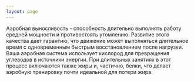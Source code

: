 ```yaml
---
layout: page
---
```

Аэробная выносливость - способность длительно выполнять работу средней мощности и противостоять утомлению. Развитие этого качества дает гарантию, что движение может выполняться длительное время с одновременным быстрым восстановлением после нагрузки. Ваша аэробная система использует кислород для превращения углеводов в источники энергии. При длительных занятиях в этот процесс включаются также жиры и, частично, белки, что делает аэробную тренировку почти идеальной для потери жира.
